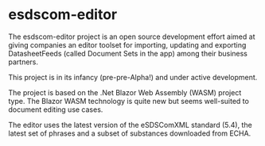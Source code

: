 # esdscom-editor

The esdscom-editor project is an open source development effort aimed at giving companies an editor toolset for importing, updating and exporting DatasheetFeeds (called Document Sets in the app) among their business partners.

This project is in its infancy (pre-pre-Alpha!) and under active development. 

The project is based on the .Net Blazor Web Assembly (WASM) project type. The Blazor WASM technology is quite new but seems well-suited to document editing use cases.

The editor uses the latest version of the eSDSComXML standard (5.4), the latest set of phrases and a subset of substances downloaded from ECHA. 
